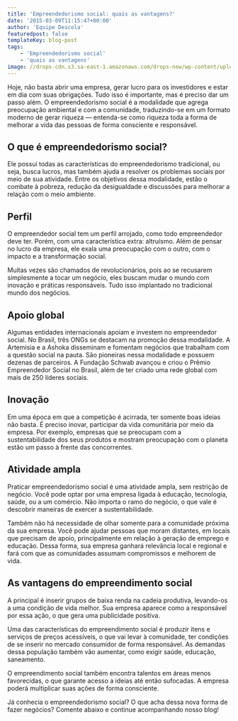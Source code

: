 ```yaml
---
title: 'Empreendedorismo social: quais as vantagens?'
date: '2015-03-09T11:15:47+00:00'
author: 'Equipe Descola'
featuredpost: false
templateKey: blog-post
tags:
    - 'Empreendedorismo social'
    - 'quais as vantagens'
image: //drops-cdn.s3.sa-east-1.amazonaws.com/drops-new/wp-content/uploads/2015/03/09111547/Screen-Shot-2015-02-27-at-6.35.29-PM-150x150.png
---
```

Hoje, não basta abrir uma empresa, gerar lucro para os investidores e estar em dia com suas obrigações. Tudo isso é importante, mas é preciso dar um passo além. O empreendedorismo social é a modalidade que agrega preocupação ambiental e com a comunidade, traduzindo-se em um formato moderno de gerar riqueza — entenda-se como riqueza toda a forma de melhorar a vida das pessoas de forma consciente e responsável.

**O que é empreendedorismo social?**
------------------------------------

Ele possui todas as características do empreendedorismo tradicional, ou seja, busca lucros, mas também ajuda a resolver os problemas sociais por meio de sua atividade. Entre os objetivos dessa modalidade, estão o combate à pobreza, redução da desigualdade e discussões para melhorar a relação com o meio ambiente.

**Perfil**
----------

O empreendedor social tem um perfil arrojado, como todo empreendedor deve ter. Porém, com uma característica extra: altruísmo. Além de pensar no lucro da empresa, ele exala uma preocupação com o outro, com o impacto e a transformação social.

Muitas vezes são chamados de revolucionários, pois ao se recusarem simplesmente a tocar um negócio, eles buscam mudar o mundo com inovação e práticas responsáveis. Tudo isso implantado no tradicional mundo dos negócios.

**Apoio global**
----------------

Algumas entidades internacionais apoiam e investem no empreendedor social. No Brasil, três ONGs se destacam na promoção dessa modalidade. A Artemisia e a Ashoka disseminam e fomentam negócios que trabalham com a questão social na pauta. São pioneiras nessa modalidade e possuem dezenas de parceiros. A Fundação Schwab avançou e criou o Prêmio Empreendedor Social no Brasil, além de ter criado uma rede global com mais de 250 líderes sociais.

**Inovação**
------------

Em uma época em que a competição é acirrada, ter somente boas ideias não basta. É preciso inovar, participar da vida comunitária por meio da empresa. Por exemplo, empresas que se preocupam com a sustentabilidade dos seus produtos e mostram preocupação com o planeta estão um passo à frente das concorrentes.

**Atividade ampla**
-------------------

Praticar empreendedorismo social é uma atividade ampla, sem restrição de negócio. Você pode optar por uma empresa ligada à educação, tecnologia, saúde, ou a um comércio. Não importa o ramo do negócio, o que vale é descobrir maneiras de exercer a sustentabilidade.

Também não há necessidade de olhar somente para a comunidade próxima da sua empresa. Você pode ajudar pessoas que moram distantes, em locais que precisam de apoio, principalmente em relação à geração de emprego e educação. Dessa forma, sua empresa ganhará relevância local e regional e fará com que as comunidades assumam compromissos e melhorem de vida.

**As vantagens do empreendimento social**
-----------------------------------------

A principal é inserir grupos de baixa renda na cadeia produtiva, levando-os a uma condição de vida melhor. Sua empresa aparece como a responsável por essa ação, o que gera uma publicidade positiva.

Uma das características do empreendimento social é produzir itens e serviços de preços acessíveis, o que vai levar à comunidade, ter condições de se inserir no mercado consumidor de forma responsável. As demandas dessa população também vão aumentar, como exigir saúde, educação, saneamento.

O empreendimento social também encontra talentos em áreas menos favorecidas, o que garante acesso a ideias até então sufocadas. A empresa poderá multiplicar suas ações de forma consciente.

Já conhecia o empreendedorismo social? O que acha dessa nova forma de fazer negócios? Comente abaixo e continue acompanhando nosso blog!